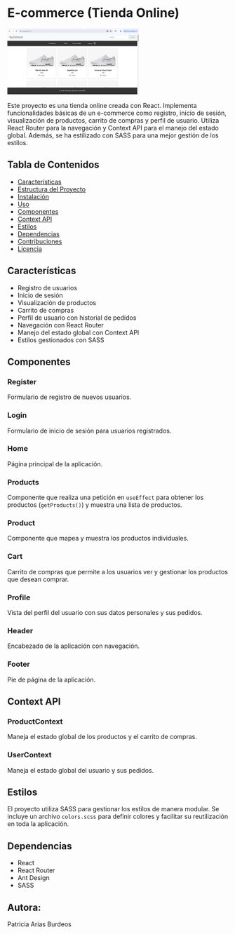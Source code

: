 # E-commerce (Tienda Online)


![E-commerce Banner](./src/assets/Vista-web.png)

Este proyecto es una tienda online creada con React. Implementa funcionalidades básicas de un e-commerce como registro, inicio de sesión, visualización de productos, carrito de compras y perfil de usuario. Utiliza React Router para la navegación y Context API para el manejo del estado global. Además, se ha estilizado con SASS para una mejor gestión de los estilos.

## Tabla de Contenidos
- [Características](#características)
- [Estructura del Proyecto](#estructura-del-proyecto)
- [Instalación](#instalación)
- [Uso](#uso)
- [Componentes](#componentes)
- [Context API](#context-api)
- [Estilos](#estilos)
- [Dependencias](#dependencias)
- [Contribuciones](#contribuciones)
- [Licencia](#licencia)

## Características
- Registro de usuarios
- Inicio de sesión
- Visualización de productos
- Carrito de compras
- Perfil de usuario con historial de pedidos
- Navegación con React Router
- Manejo del estado global con Context API
- Estilos gestionados con SASS

## Componentes

### Register
Formulario de registro de nuevos usuarios.

### Login
Formulario de inicio de sesión para usuarios registrados.

### Home
Página principal de la aplicación.

### Products
Componente que realiza una petición en `useEffect` para obtener los productos (`getProducts()`) y muestra una lista de productos.

### Product
Componente que mapea y muestra los productos individuales.

### Cart
Carrito de compras que permite a los usuarios ver y gestionar los productos que desean comprar.

### Profile
Vista del perfil del usuario con sus datos personales y sus pedidos.

### Header
Encabezado de la aplicación con navegación.

### Footer
Pie de página de la aplicación.

## Context API

### ProductContext
Maneja el estado global de los productos y el carrito de compras.

### UserContext
Maneja el estado global del usuario y sus pedidos.

## Estilos

El proyecto utiliza SASS para gestionar los estilos de manera modular. Se incluye un archivo `colors.scss` para definir colores y facilitar su reutilización en toda la aplicación.

## Dependencias

- React
- React Router
- Ant Design
- SASS

## Autora:
Patricia Arias Burdeos